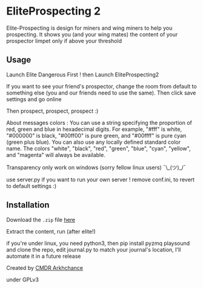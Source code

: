 # EliteProspecting 2


Elite-Prospecting is design for miners and wing miners to help you prospecting.
It shows you (and your wing mates) the content of your prospector limpet only if above your threshold


Usage
--------
Launch Elite Dangerous First !
then Launch EliteProspecting2

If you want to see your friend's prospector, change the room from default to something else (you and our friends need to use the same). Then click save settings and go online

Then prospect, prospect, prospect :)

About messages colors :
You can use a string specifying the proportion of red, green and blue in hexadecimal digits. For example, "#fff" is white, "#000000" is black, "#00ff00" is pure green, and "#00ffff" is pure cyan (green plus blue).
You can also use any locally defined standard color name. The colors "white", "black", "red", "green", "blue", "cyan", "yellow", and "magenta" will always be available.

Transparency only work on windows
(sorry fellow linux users) ¯\\\_(ツ)\_/¯

use server.py if you want to run your own server !
remove conf.ini, to revert to default settings :)

Installation
--------
Download the `.zip` file [here](https://github.com/Arkhchance/EliteProspecting2/releases/latest)

Extract the content, run (after elite!)

if you're under linux, you need python3, then pip install pyzmq playsound
and clone the repo, edit journal.py to match your journal's location, I'll automate it in a future release

Created by [CMDR Arkhchance](https://inara.cz/cmdr/10980/)

under GPLv3
